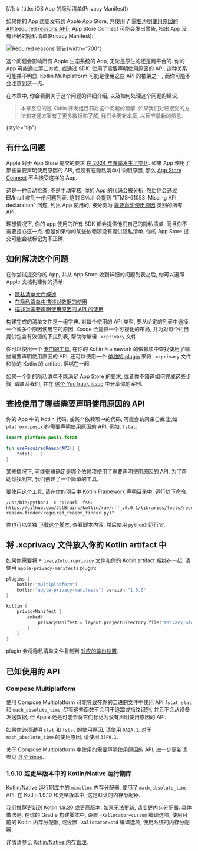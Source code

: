 [//]: # (title: iOS App 的隐私清单(Privacy Manifest))

如果你的 App 想要发布到 Apple App Store, 并使用了 [需要声明使用原因的 API(required reasons API)](https://developer.apple.com/documentation/bundleresources/privacy_manifest_files/describing_use_of_required_reason_api),
App Store Connect 可能会发出警告, 指出 App 没有正确的隐私清单(Privacy Manifest):

![Required reasons 警告](app-store-required-reasons-warning.png){width="700"}

这个问题会影响所有 Apple 生态系统的 App, 无论是原生的还是跨平台的.
你的 App 可能通过第三方库, 或通过 SDK, 使用了需要声明使用原因的 API, 这种关系可能并不明显.
Kotlin Multiplatform 可能是使用这些 API 的框架之一, 而你可能不会注意到这一点.

在本章中, 你会看到关于这个问题的详细介绍, 以及如何处理这个问题的建议.

> 本章反应的是 Kotlin 开发组目前对这个问题的理解.
> 如果我们对已接受的方法和变通方案有了更多数据和了解, 我们会更新本章, 以反应最新的信息.
>
{style="tip"}

## 有什么问题

Apple 对于 App Store 提交的要求 [在 2024 年春季发生了变化](https://developer.apple.com/news/?id=r1henawx).
如果 App 使用了那些需要声明使用原因的 API, 但没有在隐私清单中说明原因, 那么 [App Store Connect](https://appstoreconnect.apple.com) 不会接受这样的 App.

这是一种自动检查, 不是手动审核: 你的 App 的代码会被分析, 然后你会通过 EMmail 收到一份问题列表.
这封 EMail 会提到 "ITMS-91053: Missing API declaration" 问题,
列出 App 使用的, 被分类为 [需要声明使用原因](https://developer.apple.com/documentation/bundleresources/privacy_manifest_files/describing_use_of_required_reason_api)
类别的所有 API.

理想情况下, 你的 app 使用的所有 SDK 都会提供他们自己的隐私清单, 而且你不需要担心这一点.
但是如果你的某些依赖项没有提供隐私清单, 你的 App Store 提交可能会被标记为不正确.

## 如何解决这个问题

在你尝试提交你的 App, 并从 App Store 收到详细的问题列表之后, 你可以遵照 Apple 文档构建你的清单:

* [隐私清单文件概述](https://developer.apple.com/documentation/bundleresources/privacy_manifest_files)
* [在隐私清单中描述对数据的使用](https://developer.apple.com/documentation/bundleresources/privacy_manifest_files/describing_data_use_in_privacy_manifests)
* [描述对需要声明使用原因的 API 的使用](https://developer.apple.com/documentation/bundleresources/privacy_manifest_files/describing_use_of_required_reason_api)

构建完成的清单文件是一组字典. 对每个使用的 API 类型, 要从给定的列表中选择一个或多个原因使用它的原因.
Xcode 会提供一个可视化的布局, 并为对每个栏目提供包含有效值的下拉列表, 帮助你编辑 `.xcprivacy` 文件.

你可以使用一个 [专门的工具](#find-usages-of-required-reason-apis), 在你的 Kotlin Framework 的依赖项中查找使用了哪些需要声明使用原因的 API,
还可以使用一个 [单独的 plugin](#place-the-xcprivacy-file-in-your-kotlin-artifacts)
来将 `.xcprivacy` 文件和你的 Kotlin 的 artifact 捆绑在一起.

如果一个新的隐私清单不能满足 App Store 的要求, 或者你不知道如何完成这些步骤,
请联系我们, 并在 [这个 YouTrack issue](https://youtrack.jetbrains.com/issue/KT-67603) 中分享你的案例.

## 查找使用了哪些需要声明使用原因的 API

你的 App 中的 Kotlin 代码, 或某个依赖项中的代码, 可能会访问来自库(比如 `platform.posix`)的需要声明使用原因的 API,
例如, `fstat`:

```kotlin
import platform.posix.fstat

fun useRequiredReasonAPI() {
    fstat(...)
}
```

某些情况下, 可能很难确定是哪个依赖项使用了需要声明使用原因的 API.
为了帮助你找到它, 我们创建了一个简单的工具.

要使用这个工具, 请在你的项目中 Kotlin Framework 声明目录中, 运行以下命令:

```shell
/usr/bin/python3 -c "$(curl -fsSL https://github.com/JetBrains/kotlin/raw/rrf_v0.0.1/libraries/tools/required-reason-finder/required_reason_finder.py)"
```

你也可以单独 [下载这个脚本](https://github.com/JetBrains/kotlin/blob/rrf_v0.0.1/libraries/tools/required-reason-finder/required_reason_finder.py), 查看脚本内容, 然后使用 `python3` 运行它.

## 将 .xcprivacy 文件放入你的 Kotlin artifact 中

如果你需要将 `PrivacyInfo.xcprivacy` 文件和你的 Kotlin artifact 捆绑在一起, 请使用 `apple-privacy-manifests` plugin:

```kotlin
plugins {
    kotlin("multiplatform")
    kotlin("apple-privacy-manifests") version "1.0.0"
}

kotlin {
    privacyManifest {
        embed(
            privacyManifest = layout.projectDirectory.file("PrivacyInfo.xcprivacy").asFile,
        )
    }
}
```

plugin 会将隐私清单文件复制到 [对应的输出位置](https://developer.apple.com/documentation/bundleresources/privacy_manifest_files/adding_a_privacy_manifest_to_your_app_or_third-party_sdk?language=objc).

## 已知使用的 API

### Compose Multiplatform

使用 Compose Multiplatform 可能导致在你的二进制文件中使用 API `fstat`, `stat` 和 `mach_absolute_time`.
尽管这些函数不会用于追踪或指纹识别, 并且不会从设备发送数据, 但 Apple 还是可能会将它们标记为没有声明使用原因的 API.

如果你必须说明 `stat` 和 `fstat` 的使用原因, 请使用 `0A2A.1`.
对于 `mach_absolute_time` 的使用原因, 请使用 `35F9.1`.

关于 Compose Multiplatform 中使用的需要声明使用原因的 API, 进一步更新请参见 [这个 issue](https://github.com/JetBrains/compose-multiplatform/issues/4738).

### 1.9.10 或更早版本中的 Kotlin/Native 运行期库

Kotlin/Native 运行期库中的 `mimalloc` 内存分配器, 使用了 `mach_absolute_time` API.
在 Kotlin 1.9.10 和更早版本中, 这是默认的内存分配器.

我们推荐更新到 Kotlin 1.9.20 或更高版本. 如果无法更新, 请变更内存分配器.
具体做法是, 在你的 Gradle 构建脚本中, 设置 `-Xallocator=custom` 编译选项, 使用目前的 Kotlin 内存分配器,
或设置 `-Xallocator=std` 编译选项, 使用系统的内存分配器.

详情请参见 [Kotlin/Native 内存管理](native-memory-manager.md).
